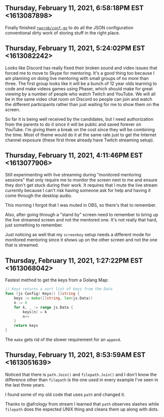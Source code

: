 ## Thursday, February 11, 2021, 6:58:18PM EST <1613087898>

Finally finished [`rwxrob/conf-go`](https://github.com/rwxrob/conf-go)
to do all the JSON configuration conventional dirty work of storing
stuff in the right place.

## Thursday, February 11, 2021, 5:24:02PM EST <1613082242>

Looks like Discord has really fixed their broken sound and video issues
that forced me to move to Skype for mentoring. It's a good thing too
because I am planning on doing live mentoring with small groups of no
more than three. The first group looks like it will be a bunch of 12
year olds learning to code and make videos games using Phaser, which
should make for great viewing by a number of people who watch Twitch and
YouTube. We will all be in the same video chat room on Discord so people
can join and watch the different participants rather than just waiting
for me to show them on the screen.

So far it is being well received by the candidates, but I need
authorization from the parents to do it since it will be public and
saved forever on YouTube. I'm giving them a break on the cost since they
will be combining the time. Most of theme would do it at the same rate
just to get the Internet channel exposure (these first three already
have Twitch streaming setup).

## Thursday, February 11, 2021, 4:11:46PM EST <1613077906>

Still experimenting with live streaming during "monitored mentoring
sessions" that only require me to monitor the screen next to me and
ensure they don't get stuck during their work. It requires that I mute
the live stream currently because I can't risk having someone ask for
help and having it come through the desktop audio. 

This morning I forgot that I was muted in OBS, so there's that to
remember.

Also, after going through a "stand by" screen need to remember to bring
up the live streamed screen and not the mentored one. It's not really
that hard, just something to remember.

Just noticing as well that my `screenkey` setup needs a different mode
for monitored mentoring since it shows up on the other screen and not
the one that is streamed.

## Thursday, February 11, 2021, 1:27:22PM EST <1613068042>

Fastest method to get the keys from a Golang Map:

```go
// Keys returns a sort list of keys from the Data
func (js Config) Keys() []string {
	keys := make([]string, len(js.Data))
	n := 0
	for k, _ := range js.Data {
		keys[n] = k
		n++
	}
	return keys
}
```

The `make` gets rid of the slower requirement for an `append`.

## Thursday, February 11, 2021, 8:53:59AM EST <1613051639>

Noticed that there is `path.Join()` and `filepath.Join()` and I don't
know the difference other than `filepath` is the one used in every
example I've seen in the last three years. 

I found some of my old code that uses `path` and changed it.

Thanks to @afrology from stream I learned that `path` observes slashes
while `filepath` does the expected UNIX thing and cleans them up along
with dots.

